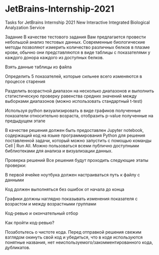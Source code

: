 # JetBrains-Internship-2021
Tasks for JetBrains Internship 2021
New Interactive Integrated Biological Analyzation Service

Задание
В качестве тестового задания Вам предлагается провести небольшой анализ тестовых данных. Современные биологические методы позволяют измерить количество различных белков в плазме крови, обычно они представляются в виде таблицы с показателями у каждого донора каждого из доступных белков.

Взять данные таблицы из файла

Определить 5 показателей, которые сильнее всего изменяются в процессе старения

Разделить возрастной диапазон на несколько диапазонов и выполнить статистическую проверку равенства средних значений между выборками диапазонов (можно использовать стандартный t-test)

Используя python визуализировать в виде графиков полученные показатели относительно возраста, отобразить p-value полученные на предыдущем этапе

В качестве решения должен быть предоставлен Jupyter notebook, содержащий код на языке программирования Python для решения поставленной задачи, который можно запустить с помощью команды Cell | Run All. Можно пользоваться всеми публично доступными библиотеками для анализа и визуализации данных.

Проверка решений
Все решения будут проходить следующие этапы проверки:

В первой ячейке ноутбука должен настраиваться путь к файлу с данными

Код должен выполняться без ошибок от начала до конца

Графики должны наглядно показывать изменения показателя с возрастом и между возрастными группами

Код-ревью и окончательный отбор

Как пройти код-ревью?

Позаботьтесь о чистоте кода. Перед отправкой решения свежим взглядом окинуть свой код и убедиться, что в коде используются понятные названия, нет неиспользуемого/закомментированного кода, дубликатов.
